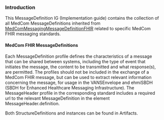 ### Introduction
This MessageDefinition IG (Implementation guide) contains the collection of all MedCom MessageDefinitions inherited from [MedComMessagingMessageDefinitionFHIR](StructureDefinition-medcom-messaging-messagedefinition-fhir.html) related to specific MedCom FHIR messaging standards.

#### MedCom FHIR MessageDefinitions
Each MessageDefinition profile defines the characteristics of a message that can be shared between systems, including the type of event that initiates the message, the content to be transmitted and what response(s), are permitted.
The profiles should not be included in the exchange of a MedCom FHIR message, but can be used to extract relevant information concerning the message, for usage in the VANSEnvelope and ehmiSBDH (SBDH for Enhanced Healthcare Messaging Infrastructure). The MessageHeader profile in the corresponding standard includes a required url to the relevant MessageDefinition in the element MessageHeader.definition.

Both StructureDefinitions and instances can be found in Artifacts.